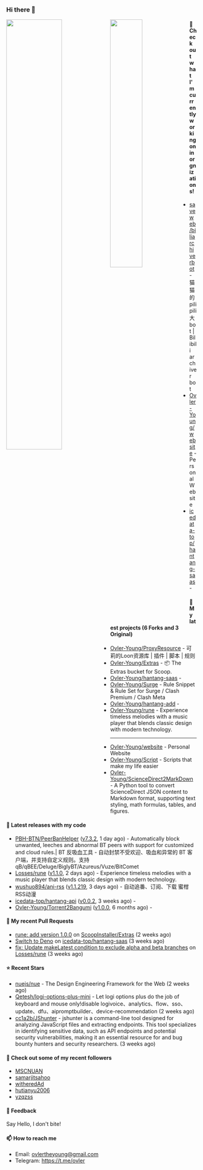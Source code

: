 ### Hi there 👋

<img align="left" width="54%" src="https://github-readme-stats-mauve-one-69.vercel.app/api?username=Ovler-Young&theme=dark&count_private=true&show_icons=true" />
<img align="left" width="41%" src="https://github-readme-stats-mauve-one-69.vercel.app/api/top-langs/?username=Ovler-Young&layout=compact&theme=dark&include_all_commits=true&count_private=true" />

#### 👷 Check out what I'm currently working on in orgnizations!

- [saveweb/biliarchiverbot](https://github.com/saveweb/biliarchiverbot) - 猫猫的pilipili大bot | Bilibili archiver bot
- [Ovler-Young/website](https://github.com/Ovler-Young/website) - Personal Website
- [icedata-top/hantang-saas](https://github.com/icedata-top/hantang-saas) - 

#### 🌱 My latest projects (6 Forks and 3 Original)

- [Ovler-Young/ProxyResource](https://github.com/Ovler-Young/ProxyResource) - 可莉的Loon资源库 | 插件 | 脚本 | 规则
- [Ovler-Young/Extras](https://github.com/Ovler-Young/Extras) - 📦 The Extras bucket for Scoop.
- [Ovler-Young/hantang-saas](https://github.com/Ovler-Young/hantang-saas) - 
- [Ovler-Young/Surge](https://github.com/Ovler-Young/Surge) - Rule Snippet & Rule Set for Surge / Clash Premium / Clash Meta
- [Ovler-Young/hantang-add](https://github.com/Ovler-Young/hantang-add) - 
- [Ovler-Young/rune](https://github.com/Ovler-Young/rune) - Experience timeless melodies with a music player that blends classic design with modern technology.
- ---

- [Ovler-Young/website](https://github.com/Ovler-Young/website) - Personal Website
- [Ovler-Young/Script](https://github.com/Ovler-Young/Script) - Scripts that make my life easier
- [Ovler-Young/ScienceDirect2MarkDown](https://github.com/Ovler-Young/ScienceDirect2MarkDown) - A Python tool to convert ScienceDirect JSON content to Markdown format, supporting text styling, math formulas, tables, and figures.

#### 🔭 Latest releases with my code

- [PBH-BTN/PeerBanHelper](https://github.com/PBH-BTN/PeerBanHelper) ([v7.3.2](https://github.com/PBH-BTN/PeerBanHelper/releases/tag/v7.3.2), 1 day ago) - Automatically block unwanted, leeches and abnormal BT peers with support for customized and cloud rules.| BT 反吸血工具 - 自动封禁不受欢迎、吸血和异常的 BT 客户端，并支持自定义规则。支持 qB/qBEE/Deluge/BiglyBT/Azureus/Vuze/BitComet
- [Losses/rune](https://github.com/Losses/rune) ([v1.1.0](https://github.com/Losses/rune/releases/tag/v1.1.0), 2 days ago) - Experience timeless melodies with a music player that blends classic design with modern technology.
- [wushuo894/ani-rss](https://github.com/wushuo894/ani-rss) ([v1.1.219](https://github.com/wushuo894/ani-rss/releases/tag/v1.1.219), 3 days ago) - 自动追番、订阅、下载 蜜柑RSS动漫
- [icedata-top/hantang-api](https://github.com/icedata-top/hantang-api) ([v0.0.2](https://github.com/icedata-top/hantang-api/releases/tag/v0.0.2), 3 weeks ago) - 
- [Ovler-Young/Torrent2Bangumi](https://github.com/Ovler-Young/Torrent2Bangumi) ([v1.0.0](https://github.com/Ovler-Young/Torrent2Bangumi/releases/tag/v1.0.0), 6 months ago) - 

#### 🔨 My recent Pull Requests

- [rune: add version 1.0.0](https://github.com/ScoopInstaller/Extras/pull/14636) on [ScoopInstaller/Extras](https://github.com/ScoopInstaller/Extras) (2 weeks ago)
- [Switch to Deno](https://github.com/icedata-top/hantang-saas/pull/1) on [icedata-top/hantang-saas](https://github.com/icedata-top/hantang-saas) (3 weeks ago)
- [fix: Update makeLatest condition to exclude alpha and beta branches](https://github.com/Losses/rune/pull/209) on [Losses/rune](https://github.com/Losses/rune) (3 weeks ago)

#### ⭐ Recent Stars

- [nuejs/nue](https://github.com/nuejs/nue) - The Design Engineering Framework for the Web (2 weeks ago)
- [Qetesh/logi-options-plus-mini](https://github.com/Qetesh/logi-options-plus-mini) - Let logi options plus do the job of keyboard and mouse only!disable logivoice、analytics、flow、sso、update、dfu、aipromptbuilder、device-recommendation (2 weeks ago)
- [cc1a2b/JShunter](https://github.com/cc1a2b/JShunter) - jshunter is a command-line tool designed for analyzing JavaScript files and extracting endpoints. This tool specializes in identifying sensitive data, such as API endpoints and potential security vulnerabilities, making it an essential resource for and bug bounty hunters and security researchers. (3 weeks ago)

#### 👯 Check out some of my recent followers

- [MSCNUAN](https://github.com/MSCNUAN)
- [samarjitsahoo](https://github.com/samarjitsahoo)
- [witheredAd](https://github.com/witheredAd)
- [hutianyu2006](https://github.com/hutianyu2006)
- [yzqzss](https://github.com/yzqzss)

#### 💬 Feedback

Say Hello, I don't bite!

#### 📫 How to reach me

- Email: ovlertheyoung@gmail.com
- Telegram: https://t.me/ovler
